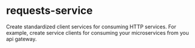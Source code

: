 # requests-service
Create standardized client services for consuming HTTP services. For example, create service clients for consuming your microservices from you api gateway.

